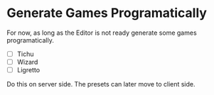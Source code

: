 # Generate Games Programatically

For now, as long as the Editor is not ready generate some
games programatically.

- [ ] Tichu
- [ ] Wizard
- [ ] Ligretto

Do this on server side. The presets can later move to client side.
